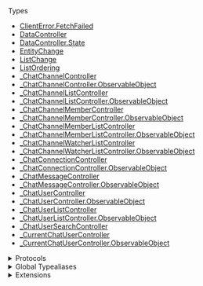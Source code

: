 <summary>Types</summary>

  - [ClientError.FetchFailed](/ClientError.FetchFailed)
  - [DataController](/DataController)
  - [DataController.State](/DataController.State)
  - [EntityChange](/EntityChange)
  - [ListChange](/ListChange)
  - [ListOrdering](/ListOrdering)
  - [\_ChatChannelController](/_ChatChannelController)
  - [\_ChatChannelController.ObservableObject](/_ChatChannelController.ObservableObject)
  - [\_ChatChannelListController](/_ChatChannelListController)
  - [\_ChatChannelListController.ObservableObject](/_ChatChannelListController.ObservableObject)
  - [\_ChatChannelMemberController](/_ChatChannelMemberController)
  - [\_ChatChannelMemberController.ObservableObject](/_ChatChannelMemberController.ObservableObject)
  - [\_ChatChannelMemberListController](/_ChatChannelMemberListController)
  - [\_ChatChannelMemberListController.ObservableObject](/_ChatChannelMemberListController.ObservableObject)
  - [\_ChatChannelWatcherListController](/_ChatChannelWatcherListController)
  - [\_ChatChannelWatcherListController.ObservableObject](/_ChatChannelWatcherListController.ObservableObject)
  - [\_ChatConnectionController](/_ChatConnectionController)
  - [\_ChatConnectionController.ObservableObject](/_ChatConnectionController.ObservableObject)
  - [\_ChatMessageController](/_ChatMessageController)
  - [\_ChatMessageController.ObservableObject](/_ChatMessageController.ObservableObject)
  - [\_ChatUserController](/_ChatUserController)
  - [\_ChatUserController.ObservableObject](/_ChatUserController.ObservableObject)
  - [\_ChatUserListController](/_ChatUserListController)
  - [\_ChatUserListController.ObservableObject](/_ChatUserListController.ObservableObject)
  - [\_ChatUserSearchController](/_ChatUserSearchController)
  - [\_CurrentChatUserController](/_CurrentChatUserController)
  - [\_CurrentChatUserController.ObservableObject](/_CurrentChatUserController.ObservableObject)

</details>

<details>
<summary>Protocols</summary>

  - [ChatChannelControllerDelegate](/ChatChannelControllerDelegate)
  - [ChatChannelListControllerDelegate](/ChatChannelListControllerDelegate)
  - [ChatChannelMemberControllerDelegate](/ChatChannelMemberControllerDelegate)
  - [ChatChannelMemberListControllerDelegate](/ChatChannelMemberListControllerDelegate)
  - [ChatChannelWatcherListControllerDelegate](/ChatChannelWatcherListControllerDelegate)
  - [ChatConnectionControllerDelegate](/ChatConnectionControllerDelegate)
  - [ChatMessageControllerDelegate](/ChatMessageControllerDelegate)
  - [ChatUserControllerDelegate](/ChatUserControllerDelegate)
  - [ChatUserListControllerDelegate](/ChatUserListControllerDelegate)
  - [ChatUserSearchControllerDelegate](/ChatUserSearchControllerDelegate)
  - [Controller](/Controller)
  - [CurrentChatUserControllerDelegate](/CurrentChatUserControllerDelegate)
  - [DataControllerStateDelegate](/DataControllerStateDelegate)
  - [\_ChatChannelControllerDelegate](/_ChatChannelControllerDelegate)
  - [\_ChatChannelListControllerDelegate](/_ChatChannelListControllerDelegate)
  - [\_ChatChannelMemberControllerDelegate](/_ChatChannelMemberControllerDelegate)
  - [\_ChatChannelMemberListControllerDelegate](/_ChatChannelMemberListControllerDelegate)
  - [\_ChatChannelWatcherListControllerDelegate](/_ChatChannelWatcherListControllerDelegate)
  - [\_ChatConnectionControllerDelegate](/_ChatConnectionControllerDelegate)
  - [\_ChatMessageControllerDelegate](/_ChatMessageControllerDelegate)
  - [\_ChatUserControllerDelegate](/_ChatUserControllerDelegate)
  - [\_ChatUserListControllerDelegate](/_ChatUserListControllerDelegate)
  - [\_ChatUserSearchControllerDelegate](/_ChatUserSearchControllerDelegate)
  - [\_CurrentChatUserControllerDelegate](/_CurrentChatUserControllerDelegate)

</details>

<details>
<summary>Global Typealiases</summary>

  - [ChatChannelController](/ChatChannelController)
  - [ChatChannelListController](/ChatChannelListController)
  - [ChatChannelMemberController](/ChatChannelMemberController)
  - [ChatChannelMemberListController](/ChatChannelMemberListController)
  - [ChatChannelWatcherListController](/ChatChannelWatcherListController)
  - [ChatConnectionController](/ChatConnectionController)
  - [ChatMessageController](/ChatMessageController)
  - [ChatUserController](/ChatUserController)
  - [ChatUserListController](/ChatUserListController)
  - [ChatUserSearchController](/ChatUserSearchController)
  - [CurrentChatUserController](/CurrentChatUserController)

</details>

<details>
<summary>Extensions</summary>

  - [ChatConnectionController](/ChatConnectionController)
  - [ChatMessageController](/ChatMessageController)
  - [ClientError](/ClientError)
  - [CurrentChatUserController](/CurrentChatUserController)
  - [\_ChatClient](/_ChatClient)

</details>
